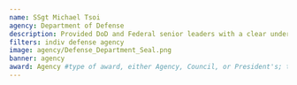 ```yaml
---
name: SSgt Michael Tsoi
agency: Department of Defense
description: Provided DoD and Federal senior leaders with a clear understanding of our adversary’s ability to track US and Allied assets. His work saved taxpayers hundreds of thousands of dollars and had direct influence on US Navy Operations.
filters: indiv defense agency
image: agency/Defense_Department_Seal.png
banner: agency
award: Agency #type of award, either Agency, Council, or President's; this is case sensitive so make sure to match the options listed exactly. This section generates the format of the card
---
```

